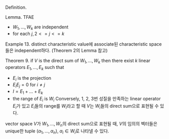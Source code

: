 Definition.

Lemma. TFAE
- $W_1, \dots, W_k$ are independent
- for each $j, 2 <= j <= k$ 

Example 13.
distinct characteristic value에 associate된 characteristic space들은 independent하다.
(Theorem 2의 Lemma 참고)

Theorem 9.
if $V$ is the direct sum of $W_1, \dots, W_k$ then there exist $k$ linear operators $E_1, \dots, E_k$ such that
- $E_i$ is the projection
- $E_iE_j = 0$ for $i \neq j$
- $I = E_1 + \dots + E_k$
- the range of $E_i$ is $W_i$
Conversely, 1, 2, 3번 성질을 만족하는 linear operator $E_i$가 있고 $E_i$들의 range를 $W_i$라고 할 때 $V$는 $W_i$들의 direct sum으로 표현될 수 있다.

vector space $V$가 $W_1, \dots, W_n$의 direct sum으로 표현될 때, $V$의 임의의 벡터들은 unique한 tuple $(\alpha_1, \dots, \alpha_n), \;\alpha_i \in W_i$로 나타낼 수 있다.